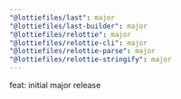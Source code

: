 ```yaml
---
"@lottiefiles/last": major
"@lottiefiles/last-builder": major
"@lottiefiles/relottie": major
"@lottiefiles/relottie-cli": major
"@lottiefiles/relottie-parse": major
"@lottiefiles/relottie-stringify": major
---
```


feat: initial major release
